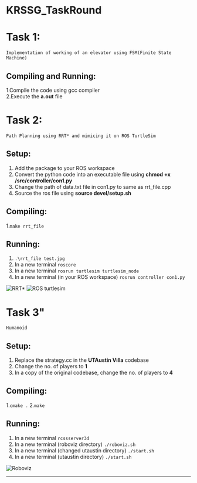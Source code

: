 # KRSSG_TaskRound

# Task 1:
    Implementation of working of an elevator using FSM(Finite State Machine)

## Compiling and Running:

1.Compile the code using gcc compiler  
2.Execute the **a.out** file



# Task 2:
    Path Planning using RRT* and mimicing it on ROS TurtleSim
 
    
## Setup:

1. Add the package to your ROS workspace
2. Convert the python code into an executable file using **chmod +x /src/controller/con1.py**
3. Change the path of data.txt file in con1.py to same as rrt_file.cpp
4. Source the ros file using **source devel/setup.sh**

## Compiling:

1.`make rrt_file`

## **Running:**

1. `.\rrt_file test.jpg`
2. In a new terminal `roscore`
3. In a new terminal `rosrun turtlesim turtlesim_node`
4. In a new terminal (in your ROS workspace) `rosrun controller con1.py`

 ![RRT*](/relative/show.jpg?raw=true "RRT*")
 ![ROS turtlesim](/relative/show1.jpg?raw=true "ROS turtlesim")
 
 
 
# **Task 3"**
    Humanoid

## **Setup:**

1. Replace the strategy.cc in the **UTAustin Villa** codebase
2. Change the no. of players to **1**
3. In a copy of the original codebase, change the no. of players to **4**

## **Compiling:**
1.`cmake .`
2.`make`

## **Running:**
1. In a new terminal `rcssserver3d`
2. In a new terminal (roboviz directory) `./roboviz.sh`
3. In a new terminal (changed utaustin directory) `./start.sh`
4. In a new terminal (utaustin directory) `./start.sh`

![Roboviz](/relative/show2.jpg?raw=true)

---




    

    
